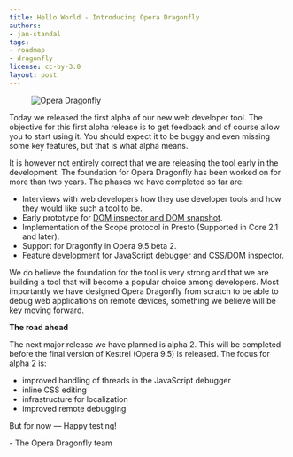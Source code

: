 ```yaml
---
title: Hello World - Introducing Opera Dragonfly
authors:
- jan-standal
tags:
- roadmap
- dragonfly
license: cc-by-3.0
layout: post
---
```


<figure class="figure">
	<img src="{{ page.id }}/1dragonfly.gif" alt="Opera Dragonfly" class="figure__media">
</figure>

<p>Today we released the first alpha of our new web developer tool. The objective for this first alpha release is to get feedback and of course allow you to start using it. You should expect it to be buggy and even missing some key features, but that is what alpha means.</p>

<p>It is however not entirely correct that we are releasing the tool early in the development. The foundation for Opera Dragonfly has been worked on for more than two years. The phases we have completed so far are:</p>

<ul>
<li>Interviews with web developers how they use developer tools and how they would like such a tool to be.</li>
<li>Early prototype for <a href="http://dev.opera.com/tools/">DOM inspector and DOM snapshot</a>.</li>
<li>Implementation of the Scope protocol in Presto (Supported in Core 2.1 and later).</li>
<li>Support for Dragonfly in Opera 9.5 beta 2.</li>
<li>Feature development for JavaScript debugger and CSS/DOM inspector.</li>
</ul>

<p>We do believe the foundation for the tool is very strong and that we are building a tool that will become a popular choice among developers. Most importantly we have designed Opera Dragonfly from scratch to be able to debug web applications on remote devices, something we believe will be key moving forward.</p>

<strong>The road ahead</strong>

<p>The next major release we have planned is alpha 2. This will be completed before the final version of Kestrel (Opera 9.5) is released. The focus for alpha 2 is:</p>

<ul>
<li>improved handling of threads in the JavaScript debugger</li>
<li>inline CSS editing</li>
<li>infrastructure for localization</li>
<li>improved remote debugging</li>
</ul>

<p>But for now — Happy testing!</p>

<p>- The Opera Dragonfly team</p>
